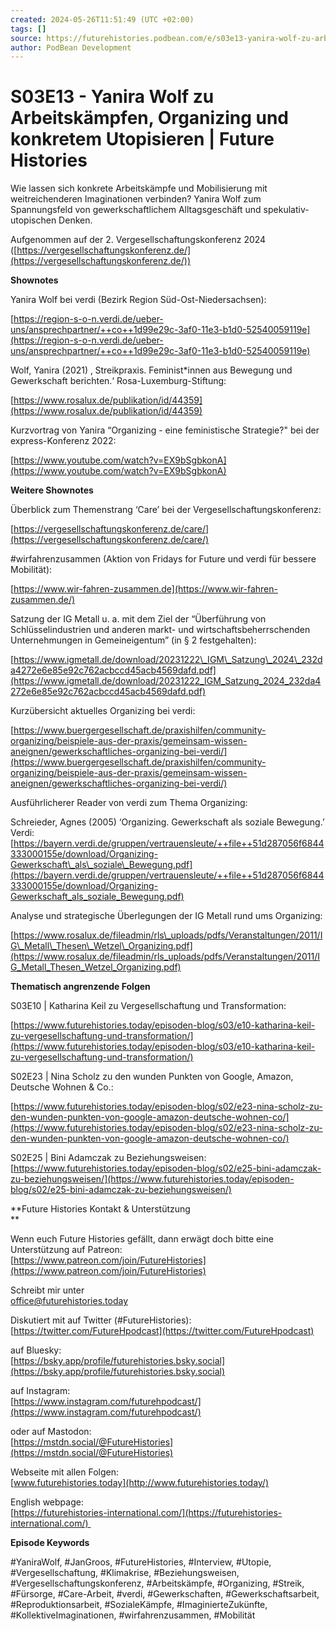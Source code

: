 ```yaml
---
created: 2024-05-26T11:51:49 (UTC +02:00)
tags: []
source: https://futurehistories.podbean.com/e/s03e13-yanira-wolf-zu-arbeitskampfen-organizing-und-konkretem-utopisieren/
author: PodBean Development
---
```


# S03E13 - Yanira Wolf zu Arbeitskämpfen, Organizing und konkretem Utopisieren | Future Histories

Wie lassen sich konkrete Arbeitskämpfe und Mobilisierung mit weitreichenderen Imaginationen verbinden? Yanira Wolf zum Spannungsfeld von gewerkschaftlichem Alltagsgeschäft und spekulativ-utopischen Denken.

Aufgenommen auf der 2. Vergesellschaftungskonferenz 2024 ([https://vergesellschaftungskonferenz.de/](https://vergesellschaftungskonferenz.de/))

**Shownotes**

Yanira Wolf bei verdi (Bezirk Region Süd-Ost-Niedersachsen):

[https://region-s-o-n.verdi.de/ueber-uns/ansprechpartner/++co++1d99e29c-3af0-11e3-b1d0-52540059119e](https://region-s-o-n.verdi.de/ueber-uns/ansprechpartner/++co++1d99e29c-3af0-11e3-b1d0-52540059119e)

Wolf, Yanira (2021) ‚ Streikpraxis. Feminist\*innen aus Bewegung und Gewerkschaft berichten.‘ Rosa-Luxemburg-Stiftung:

[https://www.rosalux.de/publikation/id/44359](https://www.rosalux.de/publikation/id/44359)

Kurzvortrag von Yanira “Organizing - eine feministische Strategie?" bei der express-Konferenz 2022:

[https://www.youtube.com/watch?v=EX9bSgbkonA](https://www.youtube.com/watch?v=EX9bSgbkonA)

**Weitere Shownotes**

Überblick zum Themenstrang ‘Care’ bei der Vergesellschaftungskonferenz:

[https://vergesellschaftungskonferenz.de/care/](https://vergesellschaftungskonferenz.de/care/)

#wirfahrenzusammen (Aktion von Fridays for Future und verdi für bessere Mobilität):

[https://www.wir-fahren-zusammen.de](https://www.wir-fahren-zusammen.de/)

Satzung der IG Metall u. a. mit dem Ziel der “Überführung von Schlüsselindustrien und anderen markt- und wirtschaftsbeherrschenden Unternehmungen in Gemeineigentum” (in § 2 festgehalten):

[https://www.igmetall.de/download/20231222\_IGM\_Satzung\_2024\_232da4272e6e85e92c762acbccd45acb4569dafd.pdf](https://www.igmetall.de/download/20231222_IGM_Satzung_2024_232da4272e6e85e92c762acbccd45acb4569dafd.pdf)

Kurzübersicht aktuelles Organizing bei verdi:

[https://www.buergergesellschaft.de/praxishilfen/community-organizing/beispiele-aus-der-praxis/gemeinsam-wissen-aneignen/gewerkschaftliches-organizing-bei-verdi/](https://www.buergergesellschaft.de/praxishilfen/community-organizing/beispiele-aus-der-praxis/gemeinsam-wissen-aneignen/gewerkschaftliches-organizing-bei-verdi/)

Ausführlicherer Reader von verdi zum Thema Organizing:

Schreieder, Agnes (2005) ‘Organizing. Gewerkschaft als soziale Bewegung.’ Verdi: [https://bayern.verdi.de/gruppen/vertrauensleute/++file++51d287056f6844333000155e/download/Organizing-Gewerkschaft\_als\_soziale\_Bewegung.pdf](https://bayern.verdi.de/gruppen/vertrauensleute/++file++51d287056f6844333000155e/download/Organizing-Gewerkschaft_als_soziale_Bewegung.pdf)

Analyse und strategische Überlegungen der IG Metall rund ums Organizing:

[https://www.rosalux.de/fileadmin/rls\_uploads/pdfs/Veranstaltungen/2011/IG\_Metall\_Thesen\_Wetzel\_Organizing.pdf](https://www.rosalux.de/fileadmin/rls_uploads/pdfs/Veranstaltungen/2011/IG_Metall_Thesen_Wetzel_Organizing.pdf)

**Thematisch angrenzende Folgen**

S03E10 | Katharina Keil zu Vergesellschaftung und Transformation:

[https://www.futurehistories.today/episoden-blog/s03/e10-katharina-keil-zu-vergesellschaftung-und-transformation/](https://www.futurehistories.today/episoden-blog/s03/e10-katharina-keil-zu-vergesellschaftung-und-transformation/)

S02E23 | Nina Scholz zu den wunden Punkten von Google, Amazon, Deutsche Wohnen & Co.:

[https://www.futurehistories.today/episoden-blog/s02/e23-nina-scholz-zu-den-wunden-punkten-von-google-amazon-deutsche-wohnen-co/](https://www.futurehistories.today/episoden-blog/s02/e23-nina-scholz-zu-den-wunden-punkten-von-google-amazon-deutsche-wohnen-co/)

S02E25 | Bini Adamczak zu Beziehungsweisen:  
[https://www.futurehistories.today/episoden-blog/s02/e25-bini-adamczak-zu-beziehungsweisen/](https://www.futurehistories.today/episoden-blog/s02/e25-bini-adamczak-zu-beziehungsweisen/)

**Future Histories Kontakt & Unterstützung  
**

Wenn euch Future Histories gefällt, dann erwägt doch bitte eine Unterstützung auf Patreon:  
[https://www.patreon.com/join/FutureHistories](https://www.patreon.com/join/FutureHistories)

Schreibt mir unter  
[office@futurehistories.today](mailto:office@futurehistories.today)

Diskutiert mit auf Twitter (#FutureHistories):  
[https://twitter.com/FutureHpodcast](https://twitter.com/FutureHpodcast)

auf Bluesky:  
[https://bsky.app/profile/futurehistories.bsky.social](https://bsky.app/profile/futurehistories.bsky.social)

auf Instagram:  
[https://www.instagram.com/futurehpodcast/](https://www.instagram.com/futurehpodcast/)

oder auf Mastodon:  
[https://mstdn.social/@FutureHistories](https://mstdn.social/@FutureHistories)

Webseite mit allen Folgen:  
[www.futurehistories.today](http://www.futurehistories.today/)

English webpage:  
[https://futurehistories-international.com/](https://futurehistories-international.com/) 

**Episode Keywords**

#YaniraWolf, #JanGroos, #FutureHistories, #Interview, #Utopie, #Vergesellschaftung, #Klimakrise, #Beziehungsweisen, #Vergesellschaftungskonferenz, #Arbeitskämpfe, #Organizing, #Streik, #Fürsorge, #Care-Arbeit, #verdi, #Gewerkschaften, #Gewerkschaftsarbeit, #Reproduktionsarbeit, #SozialeKämpfe, #ImaginierteZukünfte, #KollektiveImaginationen, #wirfahrenzusammen, #Mobilität
